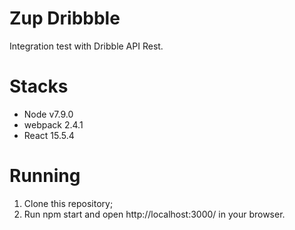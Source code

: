 Zup Dribbble
=====================

Integration test with Dribble API Rest.

Stacks
========================

* Node v7.9.0
* webpack 2.4.1
* React 15.5.4

Running
========================

1. Clone this repository;
2. Run npm start and open http://localhost:3000/ in your browser.